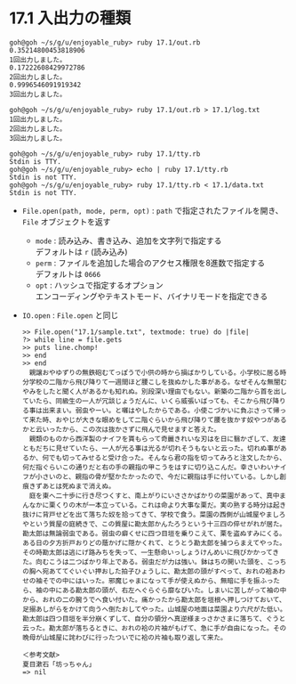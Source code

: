 # 17.1 入出力の種類

```
goh@goh ~/s/g/u/enjoyable_ruby> ruby 17.1/out.rb
0.35214800453818906
1回出力しました。
0.17222608429972786
2回出力しました。
0.9996546091919342
3回出力しました。
```

```
goh@goh ~/s/g/u/enjoyable_ruby> ruby 17.1/out.rb > 17.1/log.txt
1回出力しました。
2回出力しました。
3回出力しました。
```

```
goh@goh ~/s/g/u/enjoyable_ruby> ruby 17.1/tty.rb
Stdin is TTY.
goh@goh ~/s/g/u/enjoyable_ruby> echo | ruby 17.1/tty.rb
Stdin is not TTY.
goh@goh ~/s/g/u/enjoyable_ruby> ruby 17.1/tty.rb < 17.1/data.txt
Stdin is not TTY.
```

- `File.open(path, mode, perm, opt)` : `path` で指定されたファイルを開き、 `File` オブジェクトを返す
    - `mode` : 読み込み、書き込み、追加を文字列で指定する  
        デフォルトは `r` (読み込み)
    - `perm` : ファイルを追加した場合のアクセス権限を8進数で指定する  
        デフォルトは `0666`
    - `opt` : ハッシュで指定するオプション  
        エンコーディングやテキストモード、バイナリモードを指定できる
- `IO.open` : `File.open` と同じ

    ```
    >> File.open("17.1/sample.txt", textmode: true) do |file|
    ?> while line = file.gets
    >> puts line.chomp!
    >> end
    >> end
    　親譲おやゆずりの無鉄砲むてっぽうで小供の時から損ばかりしている。小学校に居る時分学校の二階から飛び降りて一週間ほど腰こしを抜ぬかした事がある。なぜそんな無闇むやみをしたと聞く人があるかも知れぬ。別段深い理由でもない。新築の二階から首を出していたら、同級生の一人が冗談じょうだんに、いくら威張いばっても、そこから飛び降りる事は出来まい。弱虫やーい。と囃はやしたからである。小使こづかいに負ぶさって帰って来た時、おやじが大きな眼めをして二階ぐらいから飛び降りて腰を抜かす奴やつがあるかと云いったから、この次は抜かさずに飛んで見せますと答えた。
    　親類のものから西洋製のナイフを貰もらって奇麗きれいな刃はを日に翳かざして、友達ともだちに見せていたら、一人が光る事は光るが切れそうもないと云った。切れぬ事があるか、何でも切ってみせると受け合った。そんなら君の指を切ってみろと注文したから、何だ指ぐらいこの通りだと右の手の親指の甲こうをはすに切り込こんだ。幸さいわいナイフが小さいのと、親指の骨が堅かたかったので、今だに親指は手に付いている。しかし創痕きずあとは死ぬまで消えぬ。
    　庭を東へ二十歩に行き尽つくすと、南上がりにいささかばかりの菜園があって、真中まんなかに栗くりの木が一本立っている。これは命より大事な栗だ。実の熟する時分は起き抜けに背戸せどを出て落ちた奴を拾ってきて、学校で食う。菜園の西側が山城屋やましろやという質屋の庭続きで、この質屋に勘太郎かんたろうという十三四の倅せがれが居た。勘太郎は無論弱虫である。弱虫の癖くせに四つ目垣を乗りこえて、栗を盗ぬすみにくる。ある日の夕方折戸おりどの蔭かげに隠かくれて、とうとう勘太郎を捕つらまえてやった。その時勘太郎は逃にげ路みちを失って、一生懸命いっしょうけんめいに飛びかかってきた。向むこうは二つばかり年上である。弱虫だが力は強い。鉢はちの開いた頭を、こっちの胸へ宛あててぐいぐい押おした拍子ひょうしに、勘太郎の頭がすべって、おれの袷あわせの袖そでの中にはいった。邪魔じゃまになって手が使えぬから、無暗に手を振ふったら、袖の中にある勘太郎の頭が、右左へぐらぐら靡なびいた。しまいに苦しがって袖の中から、おれの二の腕うでへ食い付いた。痛かったから勘太郎を垣根へ押しつけておいて、足搦あしがらをかけて向うへ倒たおしてやった。山城屋の地面は菜園より六尺がた低い。勘太郎は四つ目垣を半分崩くずして、自分の領分へ真逆様まっさかさまに落ちて、ぐうと云った。勘太郎が落ちるときに、おれの袷の片袖がもげて、急に手が自由になった。その晩母が山城屋に詫わびに行ったついでに袷の片袖も取り返して来た。

    ＜参考文献>
    夏目漱石「坊っちゃん」
    => nil
    ```

